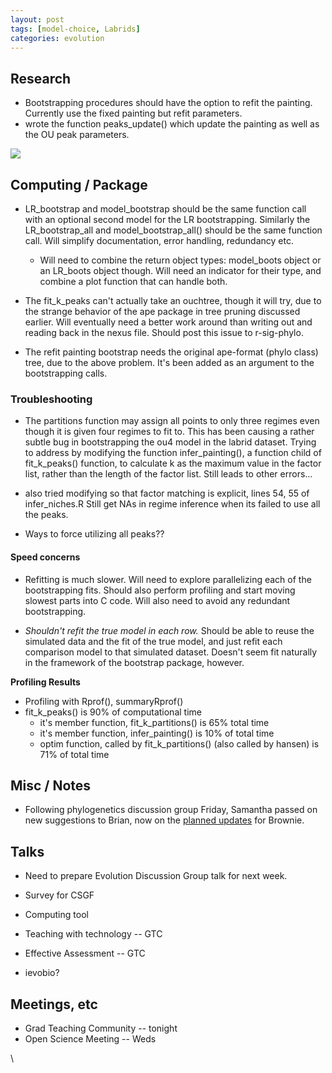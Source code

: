 ```yaml
---
layout: post
tags: [model-choice, Labrids]
categories: evolution
---
```






 





Research
--------

-   Bootstrapping procedures should have the option to refit the
    painting. Currently use the fixed painting but refit parameters.
-   wrote the function peaks\_update() which update the painting as well
    as the OU peak parameters.

![](http://openwetware.org/images/thumb/e/e1/Bootstrap_painting.png/600px-Bootstrap_painting.png)

Computing / Package
-------------------

-   LR\_bootstrap and model\_bootstrap should be the same function call
    with an optional second model for the LR bootstrapping. Similarly
    the LR\_bootstrap\_all and model\_bootstrap\_all() should be the
    same function call. Will simplify documentation, error handling,
    redundancy etc.
    -   Will need to combine the return object types: model\_boots
        object or an LR\_boots object though. Will need an indicator for
        their type, and combine a plot function that can handle both.

-   The fit\_k\_peaks can't actually take an ouchtree, though it will
    try, due to the strange behavior of the ape package in tree pruning
    discussed earlier. Will eventually need a better work around than
    writing out and reading back in the nexus file. Should post this
    issue to r-sig-phylo.

-   The refit painting bootstrap needs the original ape-format (phylo
    class) tree, due to the above problem. It's been added as an
    argument to the bootstrapping calls.

### Troubleshooting

-   The partitions function may assign all points to only three regimes
    even though it is given four regimes to fit to. This has been
    causing a rather subtle bug in bootstrapping the ou4 model in the
    labrid dataset. Trying to address by modifying the function
    infer\_painting(), a function child of fit\_k\_peaks() function, to
    calculate k as the maximum value in the factor list, rather than the
    length of the factor list. Still leads to other errors...

-   also tried modifying so that factor matching is explicit, lines 54,
    55 of infer\_niches.R Still get NAs in regime inference when its
    failed to use all the peaks.

-   Ways to force utilizing all peaks??

#### Speed concerns

-   Refitting is much slower. Will need to explore parallelizing each of
    the bootstrapping fits. Should also perform profiling and start
    moving slowest parts into C code. Will also need to avoid any
    redundant bootstrapping.

-   *Shouldn't refit the true model in each row.* Should be able to
    reuse the simulated data and the fit of the true model, and just
    refit each comparison model to that simulated dataset. Doesn't seem
    fit naturally in the framework of the bootstrap package, however.

**Profiling Results**

-   Profiling with Rprof(), summaryRprof()
-   fit\_k\_peaks() is 90% of computational time
    -   it's member function, fit\_k\_partitions() is 65% total time
    -   it's member function, infer\_painting() is 10% of total time
    -   optim function, called by fit\_k\_partitions() (also called by
        hansen) is 71% of total time

Misc / Notes
------------

-   Following phylogenetics discussion group Friday, Samantha passed on
    new suggestions to Brian, now on the [planned
    updates](http://code.google.com/p/brownie/issues/list "http://code.google.com/p/brownie/issues/list")
    for Brownie.

Talks
-----

-   Need to prepare Evolution Discussion Group talk for next week.

-   Survey for CSGF

-   Computing tool

-   Teaching with technology -- GTC

-   Effective Assessment -- GTC

-   ievobio?

Meetings, etc
-------------

-   Grad Teaching Community -- tonight
-   Open Science Meeting -- Weds

\

